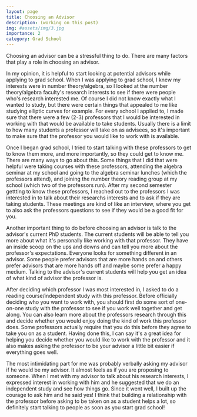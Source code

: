 ```yaml
---
layout: page
title: Choosing an Advisor
description: (working on this post)
img: #assets/img/3.jpg
importance: 2
category: Grad School
---
```


Choosing an advisor can be a stressful thing to do. There are many factors that play a role in choosing an advisor. 

In my opinion, it is helpful to start looking at potential advisors while applying to grad school. When I was applying to grad school, I knew my interests were in number theory/algebra, so I looked at the number theory/algebra faculty's research interests to see if there were people who's research interested me. Of course I did not know exactly what I wanted to study, but there were certain things that appealed to me like studying elliptic curves for example. For every school I applied to, I made sure that there were a few (2-3) professors that I would be interested in working with that would be available to take students. Usually there is a limit to how many students a professor will take on as advisees, so it's important to make sure that the professor you would like to work with is available. 

Once I began grad school, I tried to start talking with these professors to get to know them more, and more importantly, so they could get to know me. There are many ways to go about this. Some things that I did that were helpful were taking courses with these professors, attending the algebra seminar at my school and going to the algebra seminar lunches (which the professors attend), and joining the number theory reading group at my school (which two of the professors run). After my second semester gettting to know these professors, I reached out to the professors I was interested in to talk about their researchs interests and to ask if they are taking students. These meetings are kind of like an interview, where you get to also ask the professors questions to see if they would be a good fit for you.

Another important thing to do before choosing an advisor is talk to the advisor's current PhD students. The current students will be able to tell you more about what it's personally like working with that professor. They have an inside scoop on the ups and downs and can tell you more about the professor's expectations. Everyone looks for something different in an advisor. Some people prefer advisors that are more hands on and others prefer advisors that are more hands off and maybe some prefer a happy medium. Talking to the advisor's current students will help you get an idea of what kind of advisor the professor is. 

After deciding which professor I was most interested in, I asked to do a reading course/independent study with this professor. Before officially deciding who you want to work with, you should first do some sort of one-on-one study with the professor to see if you work well together and get along. You can also learn more about the professors research through this and decide whether you would enjoy doing the kind of work this professor does. Some professors actually require that you do this before they agree to take you on as a student. Having done this, I can say it's a great idea for helping you decide whether you would like to work with the professor and it also makes asking the professor to be your advisor a little bit easier if everything goes well. 

The most intimidating part for me was probably verbally asking my advisor if he would be my advisor. It almost feels as if you are proposing to someone. When I met with my advisor to talk about his research interests, I expressed interest in working with him and he suggested that we do an independent study and see how things go. Since it went well, I built up the courage to ask him and he said yes! I think that building a relationship with the professor before asking to be taken on as a student helps a lot, so definitely start talking to people as soon as you start grad school!  
